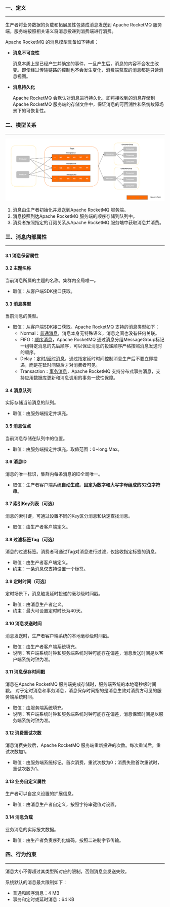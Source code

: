 ### 一、定义

---

生产者将业务数据的负载和拓展属性包装成消息发送到 Apache RocketMQ 服务端，服务端按照相关语义将消息投递到消费端进行消费。

Apache RocketMQ 的消息模型具备如下特点：

- **消息不可变性**

  消息本质上是已经产生并确定的事件，一旦产生后，消息的内容不会发生改变。即使经过传输链路的控制也不会发生变化，消费端获取的消息都是只读消息视图。

- **消息持久化**

  Apache RocketMQ 会默认对消息进行持久化，即将接收到的消息存储到 Apache RocketMQ 服务端的存储文件中，保证消息的可回溯性和系统故障场景下的可恢复性。



### 二、模型关系

---

![消息](img/archiforqueue-dd6788b33bf2fc96b4a1dab83a1b0d71-20240906161707326.png)

1. 消息由生产者初始化并发送到Apache RocketMQ 服务端。
2. 消息按照到达Apache RocketMQ 服务端的顺序存储到队列中。
3. 消费者按照指定的订阅关系从Apache RocketMQ 服务端中获取消息并消费。



### 三、消息内部属性

---

#### 3.1 消息保留属性

#### 3.2 主题名称

当前消息所属的主题的名称。集群内全局唯一。

- 取值：从客户端SDK接口获取。

#### 3.3 消息类型

当前消息的类型。

- 取值：从客户端SDK接口获取。Apache RocketMQ 支持的消息类型如下：
  - Normal：[普通消息](https://rocketmq.apache.org/zh/docs/featureBehavior/01normalmessage)，消息本身无特殊语义，消息之间也没有任何关联。
  - FIFO：[顺序消息](https://rocketmq.apache.org/zh/docs/featureBehavior/03fifomessage)，Apache RocketMQ 通过消息分组MessageGroup标记一组特定消息的先后顺序，可以保证消息的投递顺序严格按照消息发送时的顺序。
  - Delay：[定时/延时消息](https://rocketmq.apache.org/zh/docs/featureBehavior/02delaymessage)，通过指定延时时间控制消息生产后不要立即投递，而是在延时间隔后才对消费者可见。
  - Transaction：[事务消息](https://rocketmq.apache.org/zh/docs/featureBehavior/04transactionmessage)，Apache RocketMQ 支持分布式事务消息，支持应用数据库更新和消息调用的事务一致性保障。

#### 3.4 消息队列

实际存储当前消息的队列。

- 取值：由服务端指定并填充。

#### 3.5 消息位点

当前消息存储在队列中的位置。

- 取值：由服务端指定并填充。取值范围：0~long.Max。

#### 3.6 消息ID

消息的唯一标识，集群内每条消息的ID全局唯一。

- 取值：生产者客户端系统**自动生成**。**固定为数字和大写字母组成的32位字符串**。

#### 3.7 索引Key列表（可选）

消息的索引键，可通过设置不同的Key区分消息和快速查找消息。

- 取值：由生产者客户端定义。

#### 3.8 过滤标签Tag（可选）

消息的过滤标签。消费者可通过Tag对消息进行过滤，仅接收指定标签的消息。

- 取值：由生产者客户端定义。
- 约束：一条消息仅支持设置一个标签。

#### 3.9 定时时间（可选）

定时场景下，消息触发延时投递的毫秒级时间戳。

- 取值：由消息生产者定义。
- 约束：最大可设置定时时长为40天。

#### 3.10 消息发送时间

消息发送时，生产者客户端系统的本地毫秒级时间戳。

- 取值：由生产者客户端系统填充。
- 说明：客户端系统时钟和服务端系统时钟可能存在偏差，消息发送时间是以客户端系统时钟为准。

#### 3.11 消息保存时间戳

消息在Apache RocketMQ 服务端完成存储时，服务端系统的本地毫秒级时间戳。 对于定时消息和事务消息，消息保存时间指的是消息生效对消费方可见的服务端系统时间。

- 取值：由服务端系统填充。
- 说明：客户端系统时钟和服务端系统时钟可能存在偏差，消息保留时间是以服务端系统时钟为准。

#### 3.12 消费重试次数

消息消费失败后，Apache RocketMQ 服务端重新投递的次数。每次重试后，重试次数加1。

- 取值：由服务端系统标记。首次消费，重试次数为0；消费失败首次重试时，重试次数为1。

#### 3.13 业务自定义属性

生产者可以自定义设置的扩展信息。

- 取值：由消息生产者自定义，按照字符串键值对设置。

#### 3.14 消息负载

业务消息的实际报文数据。

- 取值：由生产者负责序列化编码，按照二进制字节传输。



### 四、行为约束

---

消息大小不得超过其类型所对应的限制，否则消息会发送失败。

系统默认的消息最大限制如下：

- 普通和顺序消息：4 MB
- 事务和定时或延时消息：64 KB